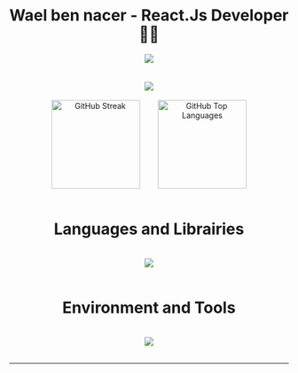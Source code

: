 <h1 align="center"> Wael ben nacer - React.Js Developer 👨‍💻</h1>


<div align="center">

  <img align="center" src="https://api.visitorbadge.io/api/visitors?path=https%3A%2F%2Fgithub.com%2Fwaelbn&labelColor=%2336bcf7&countColor=%2320242a&labelStyle=upper" />
  </br>
  </br>
  </br>
  <img src="https://readme-typing-svg.herokuapp.com/?font=Righteous&size=35&center=true&vCenter=true&width=500&height=70&duration=4000&lines=Hi+There!+👋;+Welcome+On+My+Github!;" />
</div>
</br>
<div align="center" style="display: flex; flex-direction: row; gap: 32px; justify-content: center; align-items: center; width: 100%;">
  <a href="https://github.com/DenverCoder1/github-readme-streak-stats" >
    <img height="160" src="https://github-readme-streak-stats-eight.vercel.app/?user=waelbn&theme=react&hide_border=false" alt="GitHub Streak" />
  </a>
  <img height="160" src="https://github-readme-stats.vercel.app/api/top-langs?username=waelbn&show_icons=true&locale=en&layout=compact&theme=react" alt="GitHub Top Languages" />
</div>
</br>
<div align="center">
<h1 style="text-align:center">Languages and Librairies</h1>
</br>
<a href="https://skillicons.dev">
  <img src="https://skillicons.dev/icons?i=html,css,js,python,java,ts,react,nextjs,redux,nodejs,mongodb,jest,sass,styledcomponents,tailwind,regex,bash,bun,jquery,md,materialui,npm,webpack,yarn&perline=12" />
</a>   
</div>
<br>
<div align="center">
<h1 style="text-align:center">Environment and Tools</h1>
</br>
<a href="https://skillicons.dev">
  <img src="https://skillicons.dev/icons?i=vscode,vite,figma,git,github,notion,postman,docker,netlify&perline=12" />
</a>
</div>
<br/>
<hr/>



